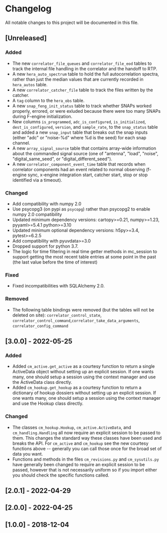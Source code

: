 # Changelog
All notable changes to this project will be documented in this file.

## [Unreleased]

### Added
- The new `correlator_file_queues` and `correlator_file_eod` tables to track the
internal file handling in the correlator and the handoff to RTP.
- A new `hera_auto_spectrum` table to hold the full autocorrelation spectra, rather than
just the median values that are currently recorded in `hera_autos` table.
- A new `correlator_catcher_file` table to track the files written by the catcher.
- A `tag` column to the `hera_obs` table.
- A new `snap_feng_init_status` table to track whether SNAPs worked properly, errored,
or were exluded because there were too many SNAPs during F-engine initialization.
- New columns `is_programmed`, `adc_is_configured`, `is_initialized`, `dest_is_configured`,
`version`, and `sample_rate`, to the `snap_status` table and added a new `snap_input`
table that breaks out the snap inputs (either "adc" or "noise-%d" where %d is the seed)
for each snap channel.
- A new `array_signal_source` table that contains array-wide information about the
commanded signal source (one of "antenna", "load", "noise", "digital_same_seed", or
"digital_different_seed").
- A new `correlator_component_event_time` table that records when correlator components
had an event related to normal observing (f-engine sync, x-engine integration start,
catcher start, stop or stop identified via a timeout).

### Changed
- Add compatibility with numpy 2.0
- Use psycopg3 (on pypi as `psycopg`) rather than psycopg2 to enable numpy 2.0
compatibility
- Updated minimum dependency versions: cartopy>=0.21, numpy>=1.23, pyyaml>=5.4.1
python>=3.10
- Updated minimum optional dependency versions: h5py>=3.4, pytest>=6.2.5
- Add compatibility with pyuvdata>=3.0
- Dropped support for python 3.7.
- The logic for time filtering in real time getter methods in mc_session to support
getting the most recent table entries at some point in the past (the last value before
the time of interest)

### Fixed
- Fixed incompatibilities with SQLAlchemy 2.0.

### Removed
- The following table bindings were removed (but the tables will not be deleted on site):
`correlator_control_state`, `correlator_control_command`,`correlator_take_data_arguments`,
`correlator_config_command`

## [3.0.0] - 2022-05-25

### Added
- Added `cm_active.get_active` as a courtesy function to return a single ActiveData
object without setting up an explicit session.  If one wants many, one should
setup a session using the context manager and use the ActiveData class directly.
- Added `cm_hookup.get_hookup` as a courtesy function to return a dictionary
of hookup dossiers without setting up an explicit session.  If one wants many,
one should setup a session using the context manager and use the Hookup class
directly.

### Changed
- The classes `cm_hookup.Hookup`, `cm_active.ActiveData`, and
`cm_handling.Handling` all now require an explicit session to be passed to them.
This changes the standard way these classes have been used and breaks the API.
For `cm_active` and `cm_hookup` see the new courtesy functions above --
generally you can call those once for the broad set of data you want.
- Functions and methods in the files `cm_revisions.py` and `cm_sysutils.py`
have generally been changed to require an explicit session to be passed,
however that is not necessarily uniform so if you import either you should
check the specific functions called.

## [2.0.1] - 2022-04-29

## [2.0.0] - 2022-04-25

## [1.0.0] - 2018-12-04
